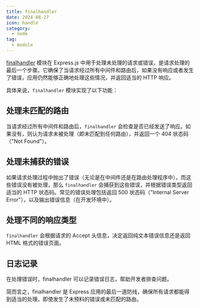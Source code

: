 ```yaml
---
title: finalhandler
date: 2024-08-27
icon: handle
category:
  - node
tag:
  - module
---
```


[finalhandler](https://github.com/pillarjs/finalhandler) 模块在 Express.js 中用于处理未处理的请求或错误，是请求处理的最后一个步骤。它确保了当请求经过所有中间件和路由后，如果没有响应或者发生了错误，应用仍然能够正确地处理这些情况，并返回适当的 HTTP 响应。

具体来说，`finalhandler` 模块实现了以下功能：

## 处理未匹配的路由

当请求经过所有中间件和路由后，`finalhandler` 会检查是否已经发送了响应。如果没有，则认为请求未被处理（即未匹配到任何路由），并返回一个 404 状态码（"Not Found"）。

## 处理未捕获的错误

如果请求处理过程中抛出了错误（无论是在中间件还是在路由处理程序中），而这些错误没有被处理，那么 `finalhandler` 会捕获到这些错误，并根据错误类型返回适当的 HTTP 状态码。常见的错误处理包括返回 500 状态码（"Internal Server Error"），以及输出错误信息（在开发环境中）。

## 处理不同的响应类型

`finalhandler` 会根据请求的 Accept 头信息，决定返回纯文本错误信息还是返回 HTML 格式的错误页面。

## 日志记录

在处理错误时，finalhandler 可以记录错误日志，帮助开发者排查问题。

简而言之，finalhandler 是 Express 应用的最后一道防线，确保所有请求都能得到适当的处理，即使发生了未预料的错误或未匹配的路由。
